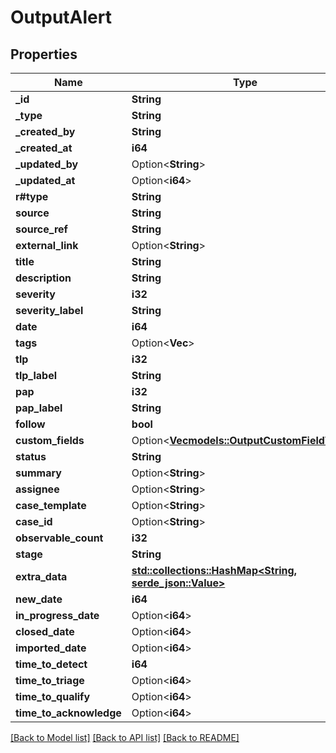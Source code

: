 # OutputAlert

## Properties

Name | Type | Description | Notes
------------ | ------------- | ------------- | -------------
**_id** | **String** |  | 
**_type** | **String** |  | 
**_created_by** | **String** |  | 
**_created_at** | **i64** |  | 
**_updated_by** | Option<**String**> |  | [optional]
**_updated_at** | Option<**i64**> |  | [optional]
**r#type** | **String** |  | 
**source** | **String** |  | 
**source_ref** | **String** |  | 
**external_link** | Option<**String**> |  | [optional]
**title** | **String** |  | 
**description** | **String** |  | 
**severity** | **i32** |  | 
**severity_label** | **String** |  | 
**date** | **i64** |  | 
**tags** | Option<**Vec<String>**> |  | [optional]
**tlp** | **i32** |  | 
**tlp_label** | **String** |  | 
**pap** | **i32** |  | 
**pap_label** | **String** |  | 
**follow** | **bool** |  | 
**custom_fields** | Option<[**Vec<models::OutputCustomFieldValue>**](OutputCustomFieldValue.md)> |  | [optional]
**status** | **String** |  | 
**summary** | Option<**String**> |  | [optional]
**assignee** | Option<**String**> |  | [optional]
**case_template** | Option<**String**> |  | [optional]
**case_id** | Option<**String**> |  | [optional]
**observable_count** | **i32** |  | 
**stage** | **String** |  | 
**extra_data** | [**std::collections::HashMap<String, serde_json::Value>**](serde_json::Value.md) |  | 
**new_date** | **i64** |  | 
**in_progress_date** | Option<**i64**> |  | [optional]
**closed_date** | Option<**i64**> |  | [optional]
**imported_date** | Option<**i64**> |  | [optional]
**time_to_detect** | **i64** |  | 
**time_to_triage** | Option<**i64**> |  | [optional]
**time_to_qualify** | Option<**i64**> |  | [optional]
**time_to_acknowledge** | Option<**i64**> |  | [optional]

[[Back to Model list]](../README.md#documentation-for-models) [[Back to API list]](../README.md#documentation-for-api-endpoints) [[Back to README]](../README.md)


